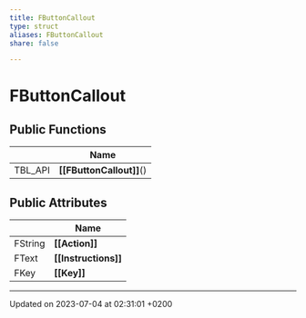 ```yaml
---
title: FButtonCallout
type: struct
aliases: FButtonCallout
share: false

---
```


# FButtonCallout





## Public Functions

|                | Name           |
| -------------- | -------------- |
| TBL_API | **[[FButtonCallout]]**() |

## Public Attributes

|                | Name           |
| -------------- | -------------- |
| FString | **[[Action]]**  |
| FText | **[[Instructions]]**  |
| FKey | **[[Key]]**  |

-------------------------------

Updated on 2023-07-04 at 02:31:01 +0200